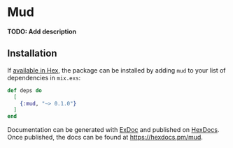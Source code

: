 # Mud

**TODO: Add description**

## Installation

If [available in Hex](https://hex.pm/docs/publish), the package can be installed
by adding `mud` to your list of dependencies in `mix.exs`:

```elixir
def deps do
  [
    {:mud, "~> 0.1.0"}
  ]
end
```

Documentation can be generated with [ExDoc](https://github.com/elixir-lang/ex_doc)
and published on [HexDocs](https://hexdocs.pm). Once published, the docs can
be found at <https://hexdocs.pm/mud>.

